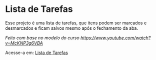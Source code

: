 # Lista de Tarefas

<p>Esse projeto é uma lista de tarefas, que itens podem ser marcados e desmarcados e ficam salvos mesmo após o fechamento da aba.</p>
<p><i>Feito com base no modelo do curso <a href="https://www.youtube.com/watch?v=McKNP3g6VBA">https://www.youtube.com/watch?v=McKNP3g6VBA</a></i></p>
<p>Acesse-a em: <a href="https://bruno08nunes.github.io/projetos/js/listaTarefas/">Lista de Tarefas</a></p>
